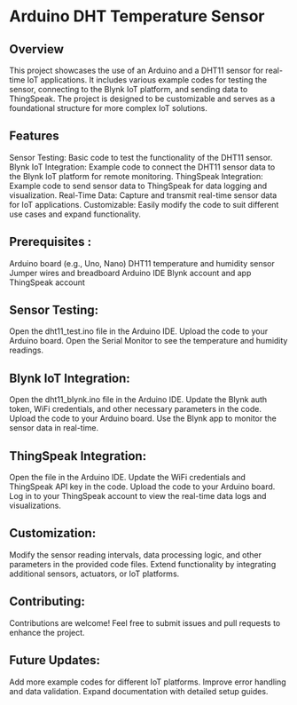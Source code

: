 # Arduino DHT Temperature Sensor
## Overview
This project showcases the use of an Arduino and a DHT11 sensor for real-time IoT applications. It includes various example codes for testing the sensor, connecting to the Blynk IoT platform, and sending data to ThingSpeak. The project is designed to be customizable and serves as a foundational structure for more complex IoT solutions.

## Features
Sensor Testing: Basic code to test the functionality of the DHT11 sensor.
Blynk IoT Integration: Example code to connect the DHT11 sensor data to the Blynk IoT platform for remote monitoring.
ThingSpeak Integration: Example code to send sensor data to ThingSpeak for data logging and visualization.
Real-Time Data: Capture and transmit real-time sensor data for IoT applications.
Customizable: Easily modify the code to suit different use cases and expand functionality.

## Prerequisites :
Arduino board (e.g., Uno, Nano)
DHT11 temperature and humidity sensor
Jumper wires and breadboard
Arduino IDE
Blynk account and app
ThingSpeak account

## Sensor Testing:
Open the dht11_test.ino file in the Arduino IDE.
Upload the code to your Arduino board.
Open the Serial Monitor to see the temperature and humidity readings.

## Blynk IoT Integration:
Open the dht11_blynk.ino file in the Arduino IDE.
Update the Blynk auth token, WiFi credentials, and other necessary parameters in the code.
Upload the code to your Arduino board.
Use the Blynk app to monitor the sensor data in real-time.

## ThingSpeak Integration:
Open the file in the Arduino IDE.
Update the WiFi credentials and ThingSpeak API key in the code.
Upload the code to your Arduino board.
Log in to your ThingSpeak account to view the real-time data logs and visualizations.

## Customization:
Modify the sensor reading intervals, data processing logic, and other parameters in the provided code files.
Extend functionality by integrating additional sensors, actuators, or IoT platforms.

## Contributing:
Contributions are welcome! Feel free to submit issues and pull requests to enhance the project.

## Future Updates:
Add more example codes for different IoT platforms.
Improve error handling and data validation.
Expand documentation with detailed setup guides.
